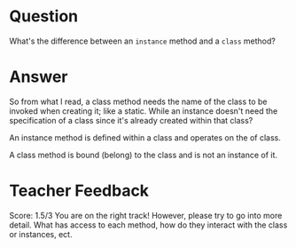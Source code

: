 # Question
What's the difference between an `instance` method and a `class` method?

# Answer

<!-- Instance methods are typically bound to the object of a class, and can access + modify both class and instance variables.

Class methods are strictly bound to the class and can only access class variables. -->

So from what I read, a class method needs the name of the class to be invoked when creating it; like a static. While an instance doesn't need the specification of a class since it's already created within that class?

An instance method is defined within a class and operates on the of class.

A class method is bound (belong) to the class and is not an instance of it. 

# Teacher Feedback
Score: 1.5/3
You are on the right track! However, please try to go into more detail. What has access to each method, how do they interact with the class or instances, ect. 